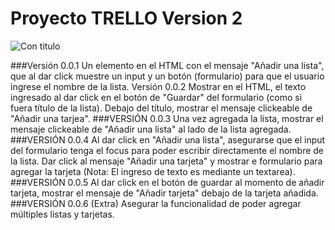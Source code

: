 # Proyecto TRELLO Version 2
![Con titulo](http://es.tinypic.com/r/1zqd5ba/9")

###Versión 0.0.1
Un elemento en el HTML con el mensaje "Añadir una lista", que al dar click muestre un input y un botón (formulario) para que el usuario ingrese el nombre de la lista.
Versión 0.0.2
Mostrar en el HTML, el texto ingresado al dar click en el botón de "Guardar" del formulario (como si fuera título de la lista).
Debajo del título, mostrar el mensaje clickeable de "Añadir una tarjea".
###VERSIÓN 0.0.3
Una vez agregada la lista, mostrar el mensaje clickeable de "Añadir una lista" al lado de la lista agregada.
###VERSIÓN 0.0.4
Al dar click en "Añadir una lista", asegurarse que el input del formulario tenga el focus para poder escribir directamente el nombre de la lista.
Dar click al mensaje "Añadir una tarjeta" y mostrar e formulario para agregar la tarjeta (Nota: El ingreso de texto es mediante un textarea).
###VERSIÓN 0.0.5
Al dar click en el botón de guardar al momento de añadir tarjeta, mostrar el mensaje de "Añadir tarjeta" debajo de la tarjeta añadida.
###VERSIÓN 0.0.6 (Extra)
Asegurar la funcionalidad de poder agregar múltiples listas y tarjetas.
